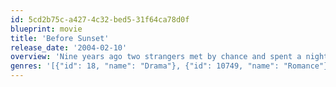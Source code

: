 ```yaml
---
id: 5cd2b75c-a427-4c32-bed5-31f64ca78d0f
blueprint: movie
title: 'Before Sunset'
release_date: '2004-02-10'
overview: 'Nine years ago two strangers met by chance and spent a night in Vienna that ended before sunrise. They are about to meet for the first time since. Now they have one afternoon to find out if they belong together.'
genres: '[{"id": 18, "name": "Drama"}, {"id": 10749, "name": "Romance"}]'
---
```

